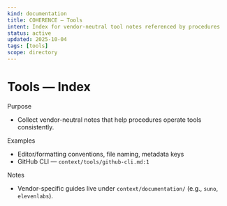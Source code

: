 ```yaml
---
kind: documentation
title: COHERENCE — Tools
intent: Index for vendor-neutral tool notes referenced by procedures
status: active
updated: 2025-10-04
tags: [tools]
scope: directory
---
```


# Tools — Index

Purpose
- Collect vendor-neutral notes that help procedures operate tools consistently.

Examples
- Editor/formatting conventions, file naming, metadata keys
 - GitHub CLI — `context/tools/github-cli.md:1`

Notes
- Vendor-specific guides live under `context/documentation/` (e.g., `suno`, `elevenlabs`).
